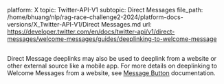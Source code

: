 platform: X
topic: Twitter-API-V1
subtopic: Direct Messages
file_path: /home/bhuang/nlp/rag-race-challenge2-2024/platform-docs-versions/X_Twitter-API-V1/Direct Messages.md
url: https://developer.twitter.com/en/docs/twitter-api/v1/direct-messages/welcome-messages/guides/deeplinking-to-welcome-message

## 

Direct Message deeplinks may also be used to deeplink from a website or other external source like a mobile app. For more details on deeplinking to Welcome Messages from a website, see [Message Button](https://dev.twitter.com/web/message-button) documentation.